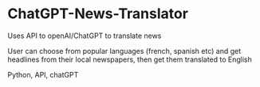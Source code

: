 # ChatGPT-News-Translator

Uses API to openAI/ChatGPT to translate news

User can choose from popular languages (french, spanish etc) and get headlines from their local newspapers, then get them translated to English

Python, API, chatGPT
